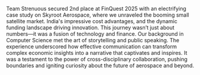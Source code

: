 Team Strenuous secured 2nd place at FinQuest 2025 with an electrifying case study on Skyroot Aerospace, where we unraveled the booming small satellite market.
India's impressive cost advantages, and the dynamic funding landscape driving innovation. This journey wasn’t just about numbers—it was a fusion of technology and finance.
Our background in Computer Science met the art of storytelling and public speaking. The experience underscored how effective communication can transform complex economic insights into a narrative that captivates and inspires. It was a testament to the power of cross-disciplinary collaboration, pushing boundaries and igniting curiosity about the future of aerospace and beyond.





